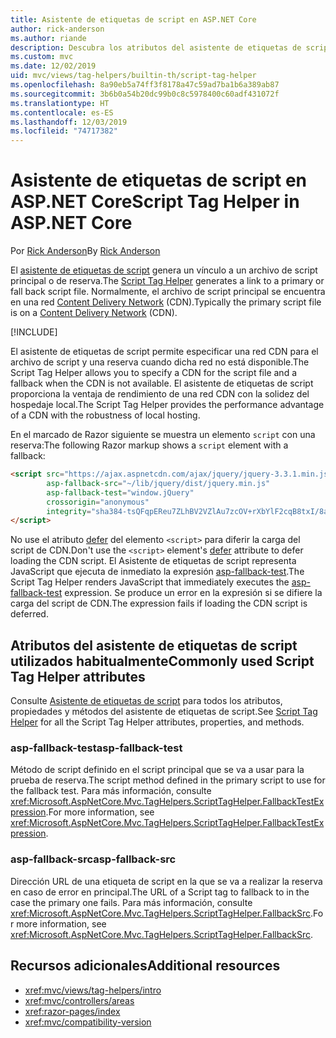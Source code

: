 ```yaml
---
title: Asistente de etiquetas de script en ASP.NET Core
author: rick-anderson
ms.author: riande
description: Descubra los atributos del asistente de etiquetas de script de ASP.NET Core y el papel que desempeña cada atributo al ampliar el comportamiento de la etiqueta de script de código HTML.
ms.custom: mvc
ms.date: 12/02/2019
uid: mvc/views/tag-helpers/builtin-th/script-tag-helper
ms.openlocfilehash: 8a90eb5a74ff3f8178a47c59ad7ba1b6a389ab87
ms.sourcegitcommit: 3b6b0a54b20dc99b0c8c5978400c60adf431072f
ms.translationtype: HT
ms.contentlocale: es-ES
ms.lasthandoff: 12/03/2019
ms.locfileid: "74717382"
---
```

# <a name="script-tag-helper-in-aspnet-core"></a><span data-ttu-id="ff4af-103">Asistente de etiquetas de script en ASP.NET Core</span><span class="sxs-lookup"><span data-stu-id="ff4af-103">Script Tag Helper in ASP.NET Core</span></span>

<span data-ttu-id="ff4af-104">Por [Rick Anderson](https://twitter.com/RickAndMSFT)</span><span class="sxs-lookup"><span data-stu-id="ff4af-104">By [Rick Anderson](https://twitter.com/RickAndMSFT)</span></span>

<span data-ttu-id="ff4af-105">El [asistente de etiquetas de script](xref:Microsoft.AspNetCore.Mvc.TagHelpers.ScriptTagHelper) genera un vínculo a un archivo de script principal o de reserva.</span><span class="sxs-lookup"><span data-stu-id="ff4af-105">The [Script Tag Helper](xref:Microsoft.AspNetCore.Mvc.TagHelpers.ScriptTagHelper) generates a link to a primary or fall back script file.</span></span> <span data-ttu-id="ff4af-106">Normalmente, el archivo de script principal se encuentra en una red [Content Delivery Network](/office365/enterprise/content-delivery-networks#what-exactly-is-a-cdn) (CDN).</span><span class="sxs-lookup"><span data-stu-id="ff4af-106">Typically the primary script file is on a [Content Delivery Network](/office365/enterprise/content-delivery-networks#what-exactly-is-a-cdn) (CDN).</span></span>

[!INCLUDE[](~/includes/cdn.md)]

<span data-ttu-id="ff4af-107">El asistente de etiquetas de script permite especificar una red CDN para el archivo de script y una reserva cuando dicha red no está disponible.</span><span class="sxs-lookup"><span data-stu-id="ff4af-107">The Script Tag Helper allows you to specify a CDN for the script file and a fallback when the CDN is not available.</span></span> <span data-ttu-id="ff4af-108">El asistente de etiquetas de script proporciona la ventaja de rendimiento de una red CDN con la solidez del hospedaje local.</span><span class="sxs-lookup"><span data-stu-id="ff4af-108">The Script Tag Helper provides the performance advantage of a CDN with the robustness of local hosting.</span></span>

<span data-ttu-id="ff4af-109">En el marcado de Razor siguiente se muestra un elemento `script` con una reserva:</span><span class="sxs-lookup"><span data-stu-id="ff4af-109">The following Razor markup shows a `script` element with a fallback:</span></span>

```HTML
<script src="https://ajax.aspnetcdn.com/ajax/jquery/jquery-3.3.1.min.js"
        asp-fallback-src="~/lib/jquery/dist/jquery.min.js"
        asp-fallback-test="window.jQuery"
        crossorigin="anonymous"
        integrity="sha384-tsQFqpEReu7ZLhBV2VZlAu7zcOV+rXbYlF2cqB8txI/8aZajjp4Bqd+V6D5IgvKT">
</script>
```

<span data-ttu-id="ff4af-110">No use el atributo [defer](https://developer.mozilla.org/docs/Web/HTML/Element/script) del elemento `<script>` para diferir la carga del script de CDN.</span><span class="sxs-lookup"><span data-stu-id="ff4af-110">Don't use the `<script>` element's [defer](https://developer.mozilla.org/docs/Web/HTML/Element/script) attribute to defer loading the CDN script.</span></span> <span data-ttu-id="ff4af-111">El Asistente de etiquetas de script representa JavaScript que ejecuta de inmediato la expresión [asp-fallback-test](#asp-fallback-test).</span><span class="sxs-lookup"><span data-stu-id="ff4af-111">The Script Tag Helper renders JavaScript that immediately executes the [asp-fallback-test](#asp-fallback-test) expression.</span></span> <span data-ttu-id="ff4af-112">Se produce un error en la expresión si se difiere la carga del script de CDN.</span><span class="sxs-lookup"><span data-stu-id="ff4af-112">The expression fails if loading the CDN script is deferred.</span></span>

## <a name="commonly-used-script-tag-helper-attributes"></a><span data-ttu-id="ff4af-113">Atributos del asistente de etiquetas de script utilizados habitualmente</span><span class="sxs-lookup"><span data-stu-id="ff4af-113">Commonly used Script Tag Helper attributes</span></span>

<span data-ttu-id="ff4af-114">Consulte [Asistente de etiquetas de script](xref:Microsoft.AspNetCore.Mvc.TagHelpers.ScriptTagHelper) para todos los atributos, propiedades y métodos del asistente de etiquetas de script.</span><span class="sxs-lookup"><span data-stu-id="ff4af-114">See [Script Tag Helper](xref:Microsoft.AspNetCore.Mvc.TagHelpers.ScriptTagHelper) for all the Script Tag Helper attributes, properties, and methods.</span></span>

### <a name="asp-fallback-test"></a><span data-ttu-id="ff4af-115">asp-fallback-test</span><span class="sxs-lookup"><span data-stu-id="ff4af-115">asp-fallback-test</span></span>

<span data-ttu-id="ff4af-116">Método de script definido en el script principal que se va a usar para la prueba de reserva.</span><span class="sxs-lookup"><span data-stu-id="ff4af-116">The script method defined in the primary script to use for the fallback test.</span></span> <span data-ttu-id="ff4af-117">Para más información, consulte <xref:Microsoft.AspNetCore.Mvc.TagHelpers.ScriptTagHelper.FallbackTestExpression>.</span><span class="sxs-lookup"><span data-stu-id="ff4af-117">For more information, see <xref:Microsoft.AspNetCore.Mvc.TagHelpers.ScriptTagHelper.FallbackTestExpression>.</span></span>

### <a name="asp-fallback-src"></a><span data-ttu-id="ff4af-118">asp-fallback-src</span><span class="sxs-lookup"><span data-stu-id="ff4af-118">asp-fallback-src</span></span>

<span data-ttu-id="ff4af-119">Dirección URL de una etiqueta de script en la que se va a realizar la reserva en caso de error en principal.</span><span class="sxs-lookup"><span data-stu-id="ff4af-119">The URL of a Script tag to fallback to in the case the primary one fails.</span></span> <span data-ttu-id="ff4af-120">Para más información, consulte <xref:Microsoft.AspNetCore.Mvc.TagHelpers.ScriptTagHelper.FallbackSrc>.</span><span class="sxs-lookup"><span data-stu-id="ff4af-120">For more information, see <xref:Microsoft.AspNetCore.Mvc.TagHelpers.ScriptTagHelper.FallbackSrc>.</span></span>

## <a name="additional-resources"></a><span data-ttu-id="ff4af-121">Recursos adicionales</span><span class="sxs-lookup"><span data-stu-id="ff4af-121">Additional resources</span></span>

* <xref:mvc/views/tag-helpers/intro>
* <xref:mvc/controllers/areas>
* <xref:razor-pages/index>
* <xref:mvc/compatibility-version>
